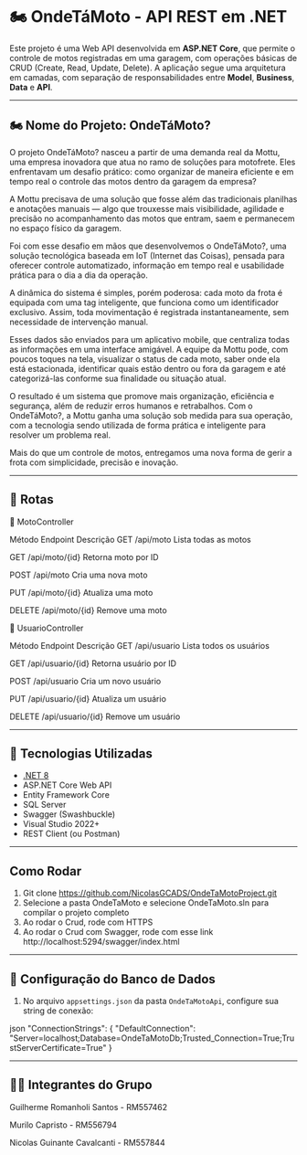 # 🏍️ OndeTáMoto - API REST em .NET

Este projeto é uma Web API desenvolvida em **ASP.NET Core**, que permite o controle de motos registradas em uma garagem, com operações básicas de CRUD (Create, Read, Update, Delete). A aplicação segue uma arquitetura em camadas, com separação de responsabilidades entre **Model**, **Business**, **Data** e **API**.

---

## 🏍️ Nome do Projeto:  OndeTáMoto?

O projeto OndeTáMoto? nasceu a partir de uma demanda real da Mottu, uma empresa inovadora que atua no ramo de soluções para motofrete. Eles enfrentavam um desafio prático: como organizar de maneira eficiente e em tempo real o controle das motos dentro da garagem da empresa?

A Mottu precisava de uma solução que fosse além das tradicionais planilhas e anotações manuais — algo que trouxesse mais visibilidade, agilidade e precisão no acompanhamento das motos que entram, saem e permanecem no espaço físico da garagem.

Foi com esse desafio em mãos que desenvolvemos o OndeTáMoto?, uma solução tecnológica baseada em IoT (Internet das Coisas), pensada para oferecer controle automatizado, informação em tempo real e usabilidade prática para o dia a dia da operação.

A dinâmica do sistema é simples, porém poderosa: cada moto da frota é equipada com uma tag inteligente, que funciona como um identificador exclusivo. Assim, toda movimentação é registrada instantaneamente, sem necessidade de intervenção manual.

Esses dados são enviados para um aplicativo mobile, que centraliza todas as informações em uma interface amigável. A equipe da Mottu pode, com poucos toques na tela, visualizar o status de cada moto, saber onde ela está estacionada, identificar quais estão dentro ou fora da garagem e até categorizá-las conforme sua finalidade ou situação atual.

O resultado é um sistema que promove mais organização, eficiência e segurança, além de reduzir erros humanos e retrabalhos. Com o OndeTáMoto?, a Mottu ganha uma solução sob medida para sua operação, com a tecnologia sendo utilizada de forma prática e inteligente para resolver um problema real.

Mais do que um controle de motos, entregamos uma nova forma de gerir a frota com simplicidade, precisão e inovação.

---

## 🔗 Rotas
🔹 MotoController

Método	Endpoint	Descrição
GET	/api/moto	Lista todas as motos

GET	/api/moto/{id}	Retorna moto por ID

POST	/api/moto	Cria uma nova moto

PUT	/api/moto/{id}	Atualiza uma moto

DELETE	/api/moto/{id}	Remove uma moto

🔹 UsuarioController

Método	Endpoint	Descrição
GET	/api/usuario	Lista todos os usuários

GET	/api/usuario/{id}	Retorna usuário por ID

POST	/api/usuario	Cria um novo usuário

PUT	/api/usuario/{id}	Atualiza um usuário

DELETE	/api/usuario/{id}	Remove um usuário

---

## 🚀 Tecnologias Utilizadas

- [.NET 8](https://dotnet.microsoft.com/en-us/)
- ASP.NET Core Web API
- Entity Framework Core
- SQL Server
- Swagger (Swashbuckle)
- Visual Studio 2022+
- REST Client (ou Postman)

---

## Como Rodar 

1. Git clone https://github.com/NicolasGCADS/OndeTaMotoProject.git
2. Selecione a pasta OndeTaMoto e selecione OndeTaMoto.sln para compilar o projeto completo
3. Ao rodar o Crud, rode com HTTPS 
4. Ao rodar o Crud com Swagger, rode com esse link http://localhost:5294/swagger/index.html

---

## 🔧 Configuração do Banco de Dados

1. No arquivo `appsettings.json` da pasta `OndeTaMotoApi`, configure sua string de conexão:

json
"ConnectionStrings": {
  "DefaultConnection": "Server=localhost;Database=OndeTaMotoDb;Trusted_Connection=True;TrustServerCertificate=True"
}

--- 

## 🧑‍💻 Integrantes do Grupo

Guilherme Romanholi Santos - RM557462

Murilo Capristo - RM556794

Nicolas Guinante Cavalcanti - RM557844





